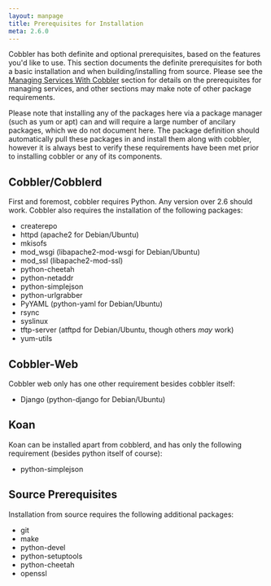 ```yaml
---
layout: manpage
title: Prerequisites for Installation
meta: 2.6.0
---
```


<p>Cobbler has both definite and optional prerequisites, based on the features you'd like to use. This section documents the definite prerequisites for both a basic installation and when building/installing from source. Please see the <a href="/manuals/2.6.0/3/4_-_Managing_Services_With_Cobbler.html">Managing Services With Cobbler</a> section for details on the prerequisites for managing services, and other sections may make note of other package requirements.</p>

<p>Please note that installing any of the packages here via a package manager (such as yum or apt) can and will require a large number of ancilary packages, which we do not document here. The package definition should automatically pull these packages in and install them along with cobbler, however it is always best to verify these requirements have been met prior to installing cobbler or any of its components.</p>

<h2>Cobbler/Cobblerd</h2>

<p>First and foremost, cobbler requires Python. Any version over 2.6 should work. Cobbler also requires the installation of the following packages:</p>

<ul>
<li>createrepo</li>
<li>httpd (apache2 for Debian/Ubuntu)</li>
<li>mkisofs</li>
<li>mod_wsgi (libapache2-mod-wsgi for Debian/Ubuntu)</li>
<li>mod_ssl (libapache2-mod-ssl)</li>
<li>python-cheetah</li>
<li>python-netaddr</li>
<li>python-simplejson</li>
<li>python-urlgrabber</li>
<li>PyYAML (python-yaml for Debian/Ubuntu)</li>
<li>rsync</li>
<li>syslinux</li>
<li>tftp-server (atftpd for Debian/Ubuntu, though others <em>may</em> work)</li>
<li>yum-utils</li>
</ul>


<h2>Cobbler-Web</h2>

<p>Cobbler web only has one other requirement besides cobbler itself:</p>

<ul>
<li>Django (python-django for Debian/Ubuntu)</li>
</ul>


<h2>Koan</h2>

<p>Koan can be installed apart from cobblerd, and has only the following requirement (besides python itself of course):</p>

<ul>
<li>python-simplejson</li>
</ul>


<h2>Source Prerequisites</h2>

<p>Installation from source requires the following additional packages:</p>

<ul>
<li>git</li>
<li>make</li>
<li>python-devel</li>
<li>python-setuptools</li>
<li>python-cheetah</li>
<li>openssl</li>
</ul>

